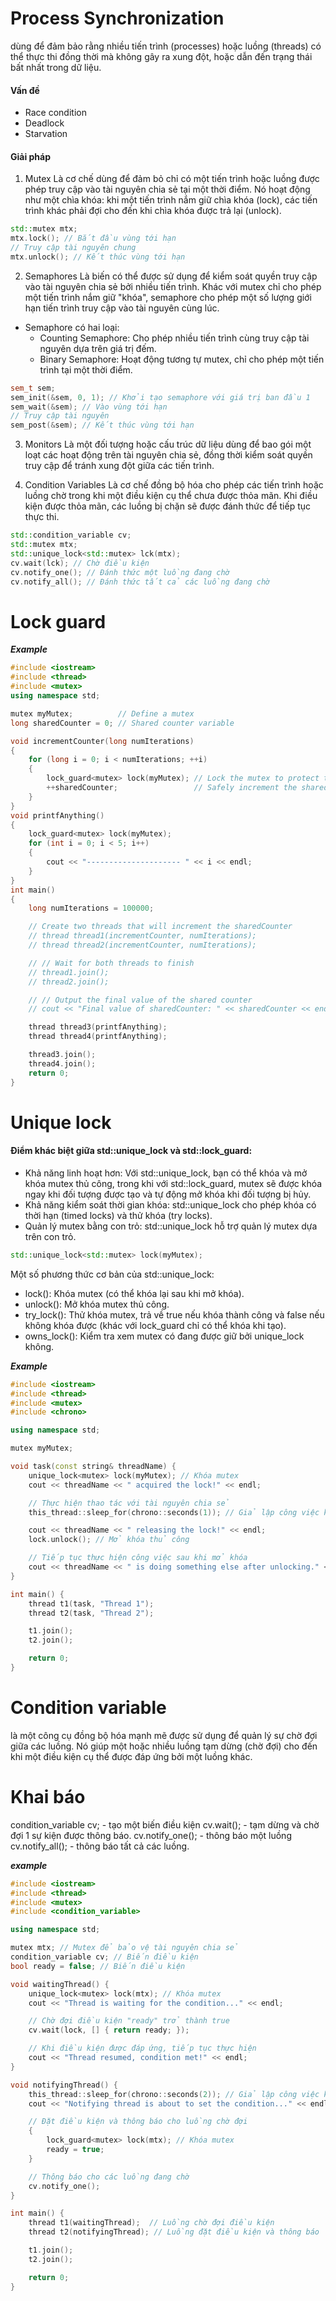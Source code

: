 # Process Synchronization

dùng để đảm bảo rằng nhiều tiến trình (processes) hoặc luồng (threads) có thể thực thi đồng thời mà không gây ra xung đột, hoặc dẫn đến trạng thái bất nhất trong dữ liệu.

#### Vấn đề

- Race condition
- Deadlock
- Starvation

#### Giải pháp

1. Mutex
   Là cơ chế dùng để đảm bỏ chỉ có một tiến trình hoặc luồng được phép truy cập vào tài nguyên chia sẻ tại một thời điểm. Nó hoạt động như một chìa khóa: khi một tiến trình nắm giữ chìa khóa (lock), các tiến trình khác phải đợi cho đến khi chìa khóa được trả lại (unlock).

```cpp
std::mutex mtx;
mtx.lock(); // Bắt đầu vùng tới hạn
// Truy cập tài nguyên chung
mtx.unlock(); // Kết thúc vùng tới hạn

```

2. Semaphores
   Là biến có thể được sử dụng để kiểm soát quyền truy cập vào tài nguyên chia sẻ bởi nhiều tiến trình. Khác với mutex chỉ cho phép một tiến trình nắm giữ "khóa", semaphore cho phép một số lượng giới hạn tiến trình truy cập vào tài nguyên cùng lúc.

- Semaphore có hai loại:
  - Counting Semaphore: Cho phép nhiều tiến trình cùng truy cập tài nguyên dựa trên giá trị đếm.
  - Binary Semaphore: Hoạt động tương tự mutex, chỉ cho phép một tiến trình tại một thời điểm.

```cpp
sem_t sem;
sem_init(&sem, 0, 1); // Khởi tạo semaphore với giá trị ban đầu 1
sem_wait(&sem); // Vào vùng tới hạn
// Truy cập tài nguyên
sem_post(&sem); // Kết thúc vùng tới hạn

```

3. Monitors
   Là một đối tượng hoặc cấu trúc dữ liệu dùng để bao gói một loạt các hoạt động trên tài nguyên chia sẻ, đồng thời kiểm soát quyền truy cập để tránh xung đột giữa các tiến trình.

4. Condition Variables
   Là cơ chế đồng bộ hóa cho phép các tiến trình hoặc luồng chờ trong khi một điều kiện cụ thể chưa được thỏa mãn. Khi điều kiện được thỏa mãn, các luồng bị chặn sẽ được đánh thức để tiếp tục thực thi.

```cpp
std::condition_variable cv;
std::mutex mtx;
std::unique_lock<std::mutex> lck(mtx);
cv.wait(lck); // Chờ điều kiện
cv.notify_one(); // Đánh thức một luồng đang chờ
cv.notify_all(); // Đánh thức tất cả các luồng đang chờ

```

# Lock guard

**_Example_**

```cpp
#include <iostream>
#include <thread>
#include <mutex>
using namespace std;

mutex myMutex;          // Define a mutex
long sharedCounter = 0; // Shared counter variable

void incrementCounter(long numIterations)
{
    for (long i = 0; i < numIterations; ++i)
    {
        lock_guard<mutex> lock(myMutex); // Lock the mutex to protect the sharedCounter
        ++sharedCounter;                 // Safely increment the shared counter
    }
}
void printfAnything()
{
    lock_guard<mutex> lock(myMutex);
    for (int i = 0; i < 5; i++)
    {
        cout << "--------------------- " << i << endl;
    }
}
int main()
{
    long numIterations = 100000;

    // Create two threads that will increment the sharedCounter
    // thread thread1(incrementCounter, numIterations);
    // thread thread2(incrementCounter, numIterations);

    // // Wait for both threads to finish
    // thread1.join();
    // thread2.join();

    // // Output the final value of the shared counter
    // cout << "Final value of sharedCounter: " << sharedCounter << endl;

    thread thread3(printfAnything);
    thread thread4(printfAnything);

    thread3.join();
    thread4.join();
    return 0;
}

```

# Unique lock

#### Điểm khác biệt giữa std::unique_lock và std::lock_guard:

- Khả năng linh hoạt hơn: Với std::unique_lock, bạn có thể khóa và mở khóa mutex thủ công, trong khi với std::lock_guard, mutex sẽ được khóa ngay khi đối tượng được tạo và tự động mở khóa khi đối tượng bị hủy.
- Khả năng kiểm soát thời gian khóa: std::unique_lock cho phép khóa có thời hạn (timed locks) và thử khóa (try locks).
- Quản lý mutex bằng con trỏ: std::unique_lock hỗ trợ quản lý mutex dựa trên con trỏ.

```cpp
std::unique_lock<std::mutex> lock(myMutex);

```

Một số phương thức cơ bản của std::unique_lock:

- lock(): Khóa mutex (có thể khóa lại sau khi mở khóa).
- unlock(): Mở khóa mutex thủ công.
- try_lock(): Thử khóa mutex, trả về true nếu khóa thành công và false nếu không khóa được (khác với lock_guard chỉ có thể khóa khi tạo).
- owns_lock(): Kiểm tra xem mutex có đang được giữ bởi unique_lock không.

**_Example_**

```cpp
#include <iostream>
#include <thread>
#include <mutex>
#include <chrono>

using namespace std;

mutex myMutex;

void task(const string& threadName) {
    unique_lock<mutex> lock(myMutex); // Khóa mutex
    cout << threadName << " acquired the lock!" << endl;

    // Thực hiện thao tác với tài nguyên chia sẻ
    this_thread::sleep_for(chrono::seconds(1)); // Giả lập công việc kéo dài 1 giây

    cout << threadName << " releasing the lock!" << endl;
    lock.unlock(); // Mở khóa thủ công

    // Tiếp tục thực hiện công việc sau khi mở khóa
    cout << threadName << " is doing something else after unlocking." << endl;
}

int main() {
    thread t1(task, "Thread 1");
    thread t2(task, "Thread 2");

    t1.join();
    t2.join();

    return 0;
}

```

# Condition variable

là một công cụ đồng bộ hóa mạnh mẽ được sử dụng để quản lý sự chờ đợi giữa các luồng. Nó giúp một hoặc nhiều luồng tạm dừng (chờ đợi) cho đến khi một điều kiện cụ thể được đáp ứng bởi một luồng khác.

# Khai báo

condition_variable cv; - tạo một biến điều kiện
cv.wait(); - tạm dừng và chờ đợi 1 sự kiện được thông báo.
cv.notify_one(); - thông báo một luồng
cv.notify_all(); - thông báo tất cả các luồng.

**_example_**

```cpp
#include <iostream>
#include <thread>
#include <mutex>
#include <condition_variable>

using namespace std;

mutex mtx; // Mutex để bảo vệ tài nguyên chia sẻ
condition_variable cv; // Biến điều kiện
bool ready = false; // Biến điều kiện

void waitingThread() {
    unique_lock<mutex> lock(mtx); // Khóa mutex
    cout << "Thread is waiting for the condition..." << endl;

    // Chờ đợi điều kiện "ready" trở thành true
    cv.wait(lock, [] { return ready; });

    // Khi điều kiện được đáp ứng, tiếp tục thực hiện
    cout << "Thread resumed, condition met!" << endl;
}

void notifyingThread() {
    this_thread::sleep_for(chrono::seconds(2)); // Giả lập công việc kéo dài 2 giây
    cout << "Notifying thread is about to set the condition..." << endl;

    // Đặt điều kiện và thông báo cho luồng chờ đợi
    {
        lock_guard<mutex> lock(mtx); // Khóa mutex
        ready = true;
    }

    // Thông báo cho các luồng đang chờ
    cv.notify_one();
}

int main() {
    thread t1(waitingThread);  // Luồng chờ đợi điều kiện
    thread t2(notifyingThread); // Luồng đặt điều kiện và thông báo

    t1.join();
    t2.join();

    return 0;
}

```
